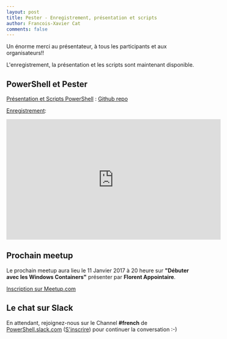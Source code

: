 ```yaml
---
layout: post
title: Pester - Enregistrement, présentation et scripts
author: Francois-Xavier Cat
comments: false
---
```


Un énorme merci au présentateur, à tous les participants et aux organisateurs!!

L'enregistrement, la présentation et les scripts sont maintenant disponible.

## PowerShell et Pester

<u>Présentation et Scripts PowerShell</u> : [Github repo](https://github.com/FrPSUG/Presentations/tree/master/20161214-Pester%20(Fabien%20Dibot))

<u>Enregistrement</u>:
<iframe width="560" height="315" src="https://www.youtube.com/embed/sO3GaSpLIdE" frameborder="0" allowfullscreen></iframe>


## Prochain meetup
Le prochain meetup aura lieu le 11 Janvier 2017 à 20 heure sur <b>"Débuter avec les Windows Containers"</b> présenter par <b>Florent Appointaire</b>.

[Inscription sur Meetup.com](https://www.meetup.com/fr-FR/FrenchPSUG/events/233089259/)

## Le chat sur Slack

En attendant, rejoignez-nous sur le Channel <b>#french</b> de <a href="https://powershell.slack.com/Slack">PowerShell.slack.com</a>  (<a href="http://slack.poshcode.org/">S'inscrire</a>) pour continuer la conversation :-)
